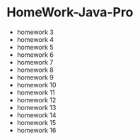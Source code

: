 # HomeWork-Java-Pro
- homework 3
- homework 4
- homework 5
- homework 6
- homework 7
- homework 8
- homework 9
- homework 10 
- homework 11 
- homework 12
- homework 13 
- homework 14
- homework 15
- homework 16


